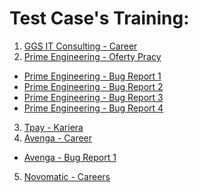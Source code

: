 # <a name="test case training">Test Case's Training:</a>

1. <a href="https://drive.google.com/file/d/1mJJ_ELZp-oy5kFqGJt5OfmhZZ40nrMa0/view?usp=drive_link" target="_blank">GGS IT Consulting - Career</a>
2. <a href="https://drive.google.com/file/d/10mzOUPHf7hDFUHMdk1bxpJ6dy38oe8QY/view" target="_blank">Prime Engineering - Oferty Pracy</a>

  - <a href="https://drive.google.com/file/d/1PjO2wmNRctat3PpKnfa-7nrSeAY1Zt1_/view" target="_blank">Prime Engineering - Bug Report 1</a>
  - <a href="https://drive.google.com/file/d/1m0Ebzzbr7E73-I9oTiC-cIJSspg8bENP/view" target="_blank">Prime Engineering - Bug Report 2 </a>
  - <a href="https://drive.google.com/file/d/1mo6W09E6ft_tWnN4fCVW_GBFOZylkTkJ/view" target="_blank">Prime Engineering - Bug Report 3 </a>
  - <a href="https://drive.google.com/file/d/1Z3fqxRXKqQgYq_fyYdxfXtrrT9WCVi2f/view" target="_blank">Prime Engineering - Bug Report 4 </a>

3. <a href="https://drive.google.com/file/d/1_OrLCbAn8kVT-PQTM4FAQvBLjjzNTogT/view" target="_blank">Tpay - Kariera</a>
4. <a href="https://drive.google.com/file/d/1pxO-cc6jxsBXhlEqN_ZcHJE1Fzah7aBv/view" target="_blank">Avenga - Career</a>
  - <a href="https://drive.google.com/file/d/17Y-jn1cQmfjoaZ25b_eOdfcdWjsCaEyo/view" target="_blank">Avenga - Bug Report 1</a>

5. <a href="https://drive.google.com/file/d/1jPZBz1PVnKbIV_bD-2cTE3WstC1QbE83/view" target="_blank">Novomatic - Careers</a>
